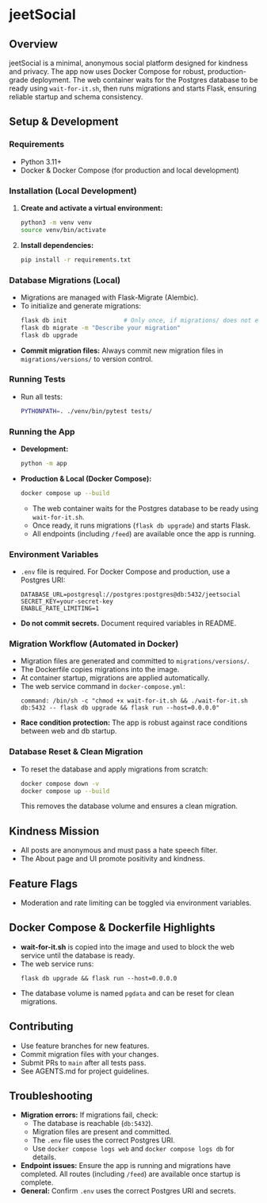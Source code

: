 # jeetSocial

## Overview
jeetSocial is a minimal, anonymous social platform designed for kindness and privacy. The app now uses Docker Compose for robust, production-grade deployment. The web container waits for the Postgres database to be ready using `wait-for-it.sh`, then runs migrations and starts Flask, ensuring reliable startup and schema consistency.

## Setup & Development

### Requirements
- Python 3.11+
- Docker & Docker Compose (for production and local development)

### Installation (Local Development)
1. **Create and activate a virtual environment:**
   ```bash
   python3 -m venv venv
   source venv/bin/activate
   ```
2. **Install dependencies:**
   ```bash
   pip install -r requirements.txt
   ```

### Database Migrations (Local)
- Migrations are managed with Flask-Migrate (Alembic).
- To initialize and generate migrations:
  ```bash
  flask db init                # Only once, if migrations/ does not exist
  flask db migrate -m "Describe your migration"
  flask db upgrade
  ```
- **Commit migration files:** Always commit new migration files in `migrations/versions/` to version control.

### Running Tests
- Run all tests:
  ```bash
  PYTHONPATH=. ./venv/bin/pytest tests/
  ```

### Running the App

- **Development:**
  ```bash
  python -m app
  ```

- **Production & Local (Docker Compose):**
  ```bash
  docker compose up --build
  ```
  - The web container waits for the Postgres database to be ready using `wait-for-it.sh`.
  - Once ready, it runs migrations (`flask db upgrade`) and starts Flask.
  - All endpoints (including `/feed`) are available once the app is running.

### Environment Variables

- `.env` file is required. For Docker Compose and production, use a Postgres URI:
  ```
  DATABASE_URL=postgresql://postgres:postgres@db:5432/jeetsocial
  SECRET_KEY=your-secret-key
  ENABLE_RATE_LIMITING=1
  ```
- **Do not commit secrets.** Document required variables in README.

### Migration Workflow (Automated in Docker)

- Migration files are generated and committed to `migrations/versions/`.
- The Dockerfile copies migrations into the image.
- At container startup, migrations are applied automatically.
- The web service command in `docker-compose.yml`:
  ```
  command: /bin/sh -c "chmod +x wait-for-it.sh && ./wait-for-it.sh db:5432 -- flask db upgrade && flask run --host=0.0.0.0"
  ```
- **Race condition protection:** The app is robust against race conditions between web and db startup.

### Database Reset & Clean Migration

- To reset the database and apply migrations from scratch:
  ```bash
  docker compose down -v
  docker compose up --build
  ```
  This removes the database volume and ensures a clean migration.

## Kindness Mission
- All posts are anonymous and must pass a hate speech filter.
- The About page and UI promote positivity and kindness.

## Feature Flags
- Moderation and rate limiting can be toggled via environment variables.

## Docker Compose & Dockerfile Highlights
- **wait-for-it.sh** is copied into the image and used to block the web service until the database is ready.
- The web service runs:
  ```
  flask db upgrade && flask run --host=0.0.0.0
  ```
- The database volume is named `pgdata` and can be reset for clean migrations.

## Contributing
- Use feature branches for new features.
- Commit migration files with your changes.
- Submit PRs to `main` after all tests pass.
- See AGENTS.md for project guidelines.

## Troubleshooting
- **Migration errors:** If migrations fail, check:
  - The database is reachable (`db:5432`).
  - Migration files are present and committed.
  - The `.env` file uses the correct Postgres URI.
  - Use `docker compose logs web` and `docker compose logs db` for details.
- **Endpoint issues:** Ensure the app is running and migrations have completed. All routes (including `/feed`) are available once startup is complete.
- **General:** Confirm `.env` uses the correct Postgres URI and secrets.
